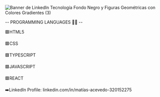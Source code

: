 ![Banner de LinkedIn Tecnología Fondo Negro y Figuras Geométricas con Colores Gradientes (3)](https://github.com/user-attachments/assets/2e62cd39-cadc-4035-98f8-32a589e991db)

-- PROGRAMMING LANGUAGES   	:man_technologist: --

 🟩HTML5
 
 🟩CSS

 🟩TYPESCRIPT

 🟩JAVASCRIPT

 🟩REACT

 ➡️LinkedIn Profile: linkedin.com/in/matías-acevedo-320152275
